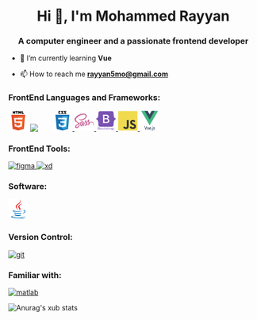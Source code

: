 <h1 align="center">Hi 👋, I'm Mohammed Rayyan</h1>
<h3 align="center">A computer engineer and a passionate frontend developer</h3>

<!-- <p align="left"> <img src="https://komarev.com/ghpvc/?username=m5rayyan&label=Profile%20views&color=0e75b6&style=flat" alt="m5rayyan" /> </p> -->

- 🌱 I’m currently learning **Vue**

- 📫 How to reach me **rayyan5mo@gmail.com**

<!-- <h3 align="left">Connect with me:</h3> -->
<!-- <p align="left">
</p> -->

<!-- <p align="left">  </p> -->


<h3 align="left">FrontEnd Languages and Frameworks:</h3>



<p align="left">
<a href="https://www.w3.org/html/" target="_blank" rel="noreferrer" style="color: transparent;"> <img src="https://raw.githubusercontent.com/devicons/devicon/master/icons/html5/html5-original-wordmark.svg" alt="html5" width="40" height="40"/> </a> <a href="https://pugjs.org" target="_blank" rel="noreferrer" style="color: transparent;"> <img src="https://cdn.worldvectorlogo.com/logos/pug.svg" alt="pug" width="40" height="40"/> </a><a href="https://www.w3schools.com/css/" target="_blank" rel="noreferrer"> <img src="https://raw.githubusercontent.com/devicons/devicon/master/icons/css3/css3-original-wordmark.svg" alt="css3" width="40" height="40"/> </a> <a href="https://sass-lang.com" target="_blank" rel="noreferrer"> <img src="https://raw.githubusercontent.com/devicons/devicon/master/icons/sass/sass-original.svg" alt="sass" width="40" height="40"/> </a>
 <a href="https://getbootstrap.com" target="_blank" rel="noreferrer"> <img src="https://raw.githubusercontent.com/devicons/devicon/master/icons/bootstrap/bootstrap-plain-wordmark.svg" alt="bootstrap" width="40" height="40"/> </a> <a href="https://developer.mozilla.org/en-US/docs/Web/JavaScript" target="_blank" rel="noreferrer"> <img src="https://raw.githubusercontent.com/devicons/devicon/master/icons/javascript/javascript-original.svg" alt="javascript" width="40" height="40"/> </a> <a href="https://vuejs.org/" target="_blank" rel="noreferrer"> <img src="https://raw.githubusercontent.com/devicons/devicon/master/icons/vuejs/vuejs-original-wordmark.svg" alt="vuejs" width="40" height="40"/> </a>

</p>

 

<h3 align="left">FrontEnd Tools:</h3>

 <a href="https://www.figma.com/" target="_blank" rel="noreferrer"> <img src="https://www.vectorlogo.zone/logos/figma/figma-icon.svg" alt="figma" width="40" height="40"/> </a> <a href="https://www.adobe.com/products/xd.html" target="_blank" rel="noreferrer"> <img src="https://cdn.worldvectorlogo.com/logos/adobe-xd.svg" alt="xd" width="40" height="40"/> </a>


 
 <h3 align="left">Software:</h3>

 <a href="https://www.java.com" target="_blank" rel="noreferrer"> <img src="https://raw.githubusercontent.com/devicons/devicon/master/icons/java/java-original.svg" alt="java" width="40" height="40"/> </a>



<h3 align="left">Version Control:</h3>

 <a href="https://git-scm.com/" target="_blank" rel="noreferrer"> <img src="https://www.vectorlogo.zone/logos/git-scm/git-scm-icon.svg" alt="git" width="40" height="40"/> </a>
 

 <h3 align="left">Familiar with:</h3>

 <a href="https://www.mathworks.com/" target="_blank" rel="noreferrer"> <img src="https://upload.wikimedia.org/wikipedia/commons/2/21/Matlab_Logo.png" alt="matlab" width="40" height="40"/> </a>

![Anurag's xub stats](https://github-readme-stats.vercel.app/api?username=m5rayyan&show_icons=true&theme=tokyonight)


